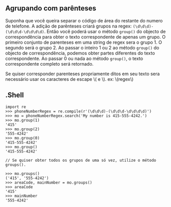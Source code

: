 ## Agrupando com parênteses

Suponha que você queira separar o código de área do restante do numero de telefone. A adição de parênteses criará grupos na regex: `(\d\d\d)-(\d\d\d-\d\d\d\d)`. Então você poderá usar o método `group()` do objecto de correspondência para obter o texto correspondente de apenas um grupo.
O primeiro conjunto de parenteses em uma string de regex sera o grupo 1. O segundo será o grupo 2. Ao passar o inteiro 1 ou 2 ao método `group()` do objecto de correspondência, podemos obter partes diferentes do texto correspondente. Ao passar 0 ou nada ao método `group()`, o texto correspondente completo será retornado.

Se quiser corresponder parenteses propriamente ditos em seu texto sera necessário usar os caracteres de escape \\( e \\).
ex: \\(regex\\)

## .Shell

```
import re 
>>> phoneNumberRegex = re.compile(r'(\d\d\d)-(\d\d\d-\d\d\d\d)') 
>>> mo = phoneNumberRegex.search('My number is 415-555-4242.') 
>>> mo.group(1) 
'415' 
>>> mo.group(2) 
'555-4242' 
>>> mo.group(0) 
'415-555-4242' 
>>> mo.group() 
'415-555-4242' 

// Se quiser obter todos os grupos de uma só vez, utilize o método groups(). 

>>> mo.groups() 
('415', '555-4242') 
>>> areaCode, mainNumber = mo.groups() 
>>> areaCode 
'415' 
>>> mainNumber 
'555-4242'
```
